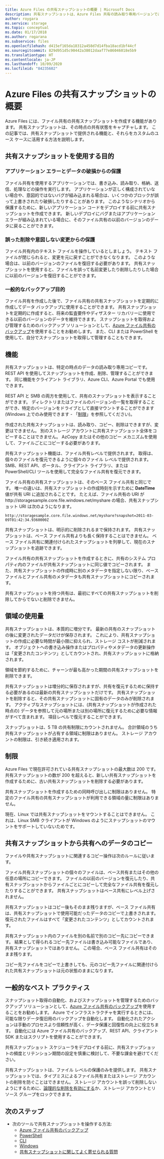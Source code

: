 ```yaml
---
title: Azure Files の共有スナップショットの概要 | Microsoft Docs
description: 共有スナップショットは、Azure Files 共有の読み取り専用バージョンであり、共有をバックアップする手段として特定の時点で取得されます。
author: roygara
ms.service: storage
ms.topic: conceptual
ms.date: 01/17/2018
ms.author: rogarana
ms.subservice: files
ms.openlocfilehash: d415ef165da18312a458d7d14fba18acd1bf44cf
ms.sourcegitcommit: 829d951d5c90442a38012daaf77e86046018e5b9
ms.translationtype: HT
ms.contentlocale: ja-JP
ms.lasthandoff: 10/09/2020
ms.locfileid: "84235602"
---
```

# <a name="overview-of-share-snapshots-for-azure-files"></a>Azure Files の共有スナップショットの概要

Azure Files には、ファイル共有の共有スナップショットを作成する機能があります。 共有スナップショットは、その時点の共有状態をキャプチャします。 この記事では、共有スナップショットで提供される機能と、それらをカスタムのユース ケースに活用する方法を説明します。

## <a name="when-to-use-share-snapshots"></a>共有スナップショットを使用する目的

### <a name="protection-against-application-error-and-data-corruption"></a>アプリケーション エラーとデータの破損からの保護

ファイル共有を使用するアプリケーションでは、書き込み、読み取り、格納、送信、処理などの操作を実行します。 アプリケーションが正しく構成されていない場合や、意図的ではないバグが組み込まれる場合は、いくつかのブロックが誤って上書きされたり破損したりすることがあります。 このようなシナリオから保護するために、新しいアプリケーション コードをデプロイする前に共有スナップショットを作成できます。 新しいデプロイにバグまたはアプリケーション エラーが組み込まれている場合に、そのファイル共有の以前のバージョンのデータに戻ることができます。 

### <a name="protection-against-accidental-deletions-or-unintended-changes"></a>誤った削除や意図しない変更からの保護

ファイル共有内のテキスト ファイルを操作しているとしましょう。 テキスト ファイルが閉じられると、変更を元に戻すことができなくなります。 このような場合は、以前のバージョンのファイルを復旧する必要があります。 共有スナップショットを使用すると、ファイルを誤って名前変更したり削除したりした場合に以前のバージョンを復旧することができます。

### <a name="general-backup-purposes"></a>一般的なバックアップ目的

ファイル共有を作成した後で、ファイル共有の共有スナップショットを定期的に作成してデータ バックアップに使用することができます。 共有スナップショットを定期的に作成すると、将来の監査要件やディザスター リカバリーに使用できる以前のバージョンのデータを維持できます。 スナップショットを取得および管理するためのバックアップ ソリューションとして、[Azure ファイル共有のバックアップ](../../backup/azure-file-share-backup-overview.md)を使用することをお勧めします。 また、CLI または PowerShell を使用して、自分でスナップショットを取得して管理することもできます。

## <a name="capabilities"></a>機能

共有スナップショットは、特定の時点のデータの読み取り専用コピーです。 REST API を使用してスナップショットを作成、削除、管理することができます。 同じ機能をクライアント ライブラリ、Azure CLI、Azure Portal でも使用できます。 

REST API と SMB の両方を使用して、共有のスナップショットを表示することができます。 ディレクトリまたはファイルのバージョンの一覧を取得することができ、特定のバージョンをドライブとして直接マウントすることができます (Windows 上でのみ使用できます - 「[制限](#limits)」を参照してください)。 

作成された共有スナップショットは、読み取り、コピー、削除はできますが、変更はできません。 別のストレージ アカウントに共有スナップショット全体をコピーすることはできません。 AzCopy またはその他のコピー メカニズムを使用して、ファイルごとにコピーする必要があります。

共有スナップショット機能は、ファイル共有レベルで提供されます。 取得は、個々のファイルを復元できるように個々のファイル レベルで提供されます。 SMB、REST API、ポータル、クライアント ライブラリ、または PowerShell/CLI ツールを使用して完全なファイル共有を復元できます。

ファイル共有の共有スナップショットは、そのベース ファイル共有と同じです。 唯一の違いは、共有スナップショットの作成時刻を示すために **DateTime** 値が共有 URI に追加されることです。 たとえば、ファイル共有の URI が http:\//storagesample.core.file.windows.net/myshare の場合、共有スナップショット URI は次のようになります。
```
http://storagesample.core.file.windows.net/myshare?snapshot=2011-03-09T01:42:34.9360000Z
```

共有スナップショットは、明示的に削除されるまで保持されます。 共有スナップショットは、ベース ファイル共有よりも長く保持することはできません。 ベース ファイル共有に関連付けられたスナップショットを列挙して、現在のスナップショットを追跡できます。 

ファイル共有の共有スナップショットを作成するときに、共有のシステム プロパティ内のファイルが共有スナップショットに同じ値でコピーされます。 また、共有スナップショットの作成時に別のメタデータを指定しない限り、ベース ファイルとファイル共有のメタデータも共有スナップショットにコピーされます。

共有スナップショットを持つ共有は、最初にすべての共有スナップショットを削除してからでないと削除できません。

## <a name="space-usage"></a>領域の使用量

共有スナップショットは、本質的に増分です。 最新の共有のスナップショットの後に変更されたデータだけが保存されます。 これにより、共有スナップショットの作成に必要な時間が最小限に抑えられ、ストレージ コストが削減されます。 オブジェクトへの書き込み操作またはプロパティやメタデータの更新操作は「変更されたコンテンツ」としてカウントされ、共有スナップショットに格納されます。 

領域を節約するために、チャーンが最も高かった期間の共有スナップショットを削除できます。

共有スナップショットは増分的に保存されますが、共有を復元するために保持する必要があるのは最新の共有スナップショットだけです。 共有スナップショットを削除すると、その共有スナップショットに固有のデータのみが削除されます。 アクティブなスナップショットには、(共有スナップショットが作成された時点の) データを参照して元の場所または別の場所に復元するために必要な情報がすべて含まれます。 項目レベルで復元することができます。

スナップショットは、5 TB の共有制限にカウントされません。 合計領域のうち共有スナップショットが占有する領域に制限はありません。 ストレージ アカウントの制限は、引き続き適用されます。

## <a name="limits"></a>制限

Azure Files で現在許可されている共有スナップショットの最大数は 200 です。 共有スナップショットの数が 200 を超えると、新しい共有スナップショットを作成するために、古い共有スナップショットを削除する必要があります。 

共有スナップショットを作成するための同時呼び出しに制限はありません。 特定のファイル共有の共有スナップショットが利用できる領域の量に制限はありません。 

現在、Linux では共有スナップショットをマウントすることはできません。 これは、Linux SMB クライアントが Windows のようにスナップショットのマウントをサポートしていないためです。

## <a name="copying-data-back-to-a-share-from-share-snapshot"></a>共有スナップショットから共有へのデータのコピー

ファイルや共有スナップショットに関連するコピー操作は次のルールに従います。

ファイル共有スナップショットの個々のファイルは、ベース共有またはその他の任意の場所にコピーできます。 ファイルの以前のバージョンを復元したり、共有スナップショットからファイルごとにコピーして完全なファイル共有を復元したりすることができます。 共有スナップショットはベース共有にレベル上げされません。 

共有スナップショットはコピー後もそのまま残りますが、ベース ファイル共有は、共有スナップショットで使用可能だったデータのコピーで上書きされます。 復元されたファイルはすべて「変更されたコンテンツ」としてカウントされます。

共有スナップショット内のファイルを別の名前で別のコピー先にコピーできます。 結果として得られるコピー先ファイルは書き込み可能なファイルであり、共有スナップショットではありません。 この場合、ベース ファイル共有はそのまま残ります。

コピー先ファイルをコピーで上書きしても、元のコピー先ファイルに関連付けられた共有スナップショットは元の状態のままになります。

## <a name="general-best-practices"></a>一般的なベスト プラクティス

スナップショット取得の自動化、およびスナップショットを管理するためのバックアップ ソリューションとして、[Azure ファイル共有のバックアップ](../../backup/azure-file-share-backup-overview.md)を使用することをお勧めします。 Azure でインフラストラクチャを実行するときには、可能な限りデータ復旧用のバックアップを自動化します。 自動化されたアクションは手動のプロセスより信頼性が高く、データ保護と回復性の向上に役立ちます。 自動化には Azure ファイル共有のバックアップ、REST API、クライアント SDK またはスクリプトを使用することができます。

共有スナップショット スケジューラをデプロイする前に、共有スナップショットの頻度とリテンション期間の設定を慎重に検討して、不要な課金を避けてください。

共有スナップショットは、ファイル レベルの保護のみを提供します。 共有スナップショットでは、タイプミスによるファイル共有またはストレージ アカウントの削除を防ぐことはできません。 ストレージ アカウントを誤って削除しないようにするために、[論理的な削除を有効にする](storage-files-prevent-file-share-deletion.md)か、ストレージ アカウントとリソース グループをロックできます。

## <a name="next-steps"></a>次のステップ
- 次のツールで共有スナップショットを操作する方法:
    - [Azure ファイル共有のバックアップ](../../backup/azure-file-share-backup-overview.md)
    - [PowerShell](storage-how-to-use-files-powershell.md)
    - [CLI](storage-how-to-use-files-cli.md)
    - [Windows](storage-how-to-use-files-windows.md#accessing-share-snapshots-from-windows)
    - [共有スナップショットに関してよく寄せられる質問](storage-files-faq.md#share-snapshots)